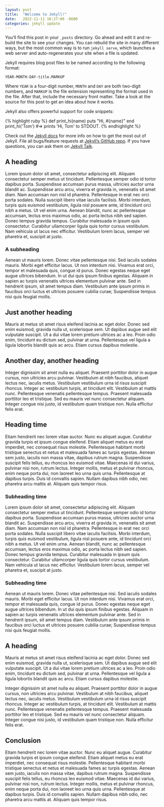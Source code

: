 ```yaml
---
layout: post
title:  "Welcome to Jekyll!"
date:   2022-11-11 16:27:06 -0600
categories: jekyll update
---
```

You’ll find this post in your `_posts` directory. Go ahead and edit it and re-build the site to see your changes. You can rebuild the site in many different ways, but the most common way is to run `jekyll serve`, which launches a web server and auto-regenerates your site when a file is updated.

Jekyll requires blog post files to be named according to the following format:

`YEAR-MONTH-DAY-title.MARKUP`

Where `YEAR` is a four-digit number, `MONTH` and `DAY` are both two-digit numbers, and `MARKUP` is the file extension representing the format used in the file. After that, include the necessary front matter. Take a look at the source for this post to get an idea about how it works.

Jekyll also offers powerful support for code snippets:

{% highlight ruby %}
def print_hi(name)
  puts "Hi, #{name}"
end
print_hi('Tom')
#=> prints 'Hi, Tom' to STDOUT.
{% endhighlight %}

Check out the [Jekyll docs][jekyll-docs] for more info on how to get the most out of Jekyll. File all bugs/feature requests at [Jekyll’s GitHub repo][jekyll-gh]. If you have questions, you can ask them on [Jekyll Talk][jekyll-talk].

[jekyll-docs]: https://jekyllrb.com/docs/home
[jekyll-gh]:   https://github.com/jekyll/jekyll
[jekyll-talk]: https://talk.jekyllrb.com/

## A heading
Lorem ipsum dolor sit amet, consectetur adipiscing elit. Aliquam consectetur semper metus ut tincidunt. Pellentesque semper odio id tortor dapibus porta. Suspendisse accumsan purus massa, ultricies auctor urna blandit ac. Suspendisse arcu arcu, viverra et gravida in, venenatis sit amet diam. Nam accumsan non nisl id pharetra. Pellentesque in erat nec orci porta sodales. Nulla suscipit libero vitae iaculis facilisis. Morbi interdum, turpis quis euismod vestibulum, ligula nisl posuere ante, id tincidunt orci nibh a metus. Ut vel enim urna. Aenean blandit, nunc ac pellentesque accumsan, lectus eros maximus odio, ac porta lectus nibh sed sapien. Donec tempus gravida tempus. Curabitur malesuada in ipsum quis consectetur. Curabitur ullamcorper ligula quis tortor cursus vestibulum. Nam vehicula ut lacus nec efficitur. Vestibulum lorem lacus, semper vel pharetra et, suscipit at justo.

### A subheading

Aenean ut mauris lorem. Donec vitae pellentesque nisi. Sed iaculis sodales mauris. Morbi eget efficitur lacus. Ut non interdum nisi. Vivamus erat orci, tempor et malesuada quis, congue id purus. Donec egestas neque eget augue ultrices bibendum. In ut dui quis ipsum finibus egestas. Aliquam in sapien ac turpis venenatis ultrices elementum pulvinar ante. Sed in hendrerit ipsum, sit amet tempus diam. Vestibulum ante ipsum primis in faucibus orci luctus et ultrices posuere cubilia curae; Suspendisse tempus nisi quis feugiat mollis.

## Just another heading 

Mauris at metus sit amet risus eleifend lacinia ac eget dolor. Donec sed enim euismod, gravida nulla ut, scelerisque sem. Ut dapibus augue sed elit vulputate suscipit. Ut a dui vitae lorem pretium ultrices ac a leo. Proin odio enim, tincidunt eu dictum sed, pulvinar at urna. Pellentesque vel ligula a ligula lobortis blandit quis ac arcu. Etiam cursus dapibus molestie.

## Another day, another heading

Integer dignissim sit amet nulla eu aliquet. Praesent porttitor dolor in augue cursus, non ultricies arcu pulvinar. Vestibulum at nibh faucibus, aliquet lectus nec, iaculis metus. Vestibulum vestibulum urna id risus suscipit rhoncus. Integer ac vestibulum turpis, at tincidunt elit. Vestibulum at mattis nunc. Pellentesque venenatis pellentesque tempus. Praesent malesuada porttitor leo et tristique. Sed eu mauris vel nunc consectetur aliquam. Integer congue nisi justo, id vestibulum quam tristique non. Nulla efficitur felis erat.

## Heading time

Etiam hendrerit nec lorem vitae auctor. Nunc eu aliquet augue. Curabitur gravida turpis et ipsum congue eleifend. Etiam aliquet metus eu erat imperdiet, nec consequat risus molestie. Pellentesque habitant morbi tristique senectus et netus et malesuada fames ac turpis egestas. Aenean sem justo, iaculis non massa vitae, dapibus rutrum magna. Suspendisse suscipit felis tellus, eu rhoncus leo euismod vitae. Maecenas id dui varius, pulvinar nisi non, rutrum lectus. Integer mollis, metus et pulvinar rhoncus, enim neque porta dui, non laoreet leo urna quis urna. Pellentesque at dapibus turpis. Duis id convallis sapien. Nullam dapibus nibh odio, nec pharetra arcu mattis at. Aliquam quis tempor risus.

### Subheading time

Lorem ipsum dolor sit amet, consectetur adipiscing elit. Aliquam consectetur semper metus ut tincidunt. Pellentesque semper odio id tortor dapibus porta. Suspendisse accumsan purus massa, ultricies auctor urna blandit ac. Suspendisse arcu arcu, viverra et gravida in, venenatis sit amet diam. Nam accumsan non nisl id pharetra. Pellentesque in erat nec orci porta sodales. Nulla suscipit libero vitae iaculis facilisis. Morbi interdum, turpis quis euismod vestibulum, ligula nisl posuere ante, id tincidunt orci nibh a metus. Ut vel enim urna. Aenean blandit, nunc ac pellentesque accumsan, lectus eros maximus odio, ac porta lectus nibh sed sapien. Donec tempus gravida tempus. Curabitur malesuada in ipsum quis consectetur. Curabitur ullamcorper ligula quis tortor cursus vestibulum. Nam vehicula ut lacus nec efficitur. Vestibulum lorem lacus, semper vel pharetra et, suscipit at justo.

### Subheading time 

Aenean ut mauris lorem. Donec vitae pellentesque nisi. Sed iaculis sodales mauris. Morbi eget efficitur lacus. Ut non interdum nisi. Vivamus erat orci, tempor et malesuada quis, congue id purus. Donec egestas neque eget augue ultrices bibendum. In ut dui quis ipsum finibus egestas. Aliquam in sapien ac turpis venenatis ultrices elementum pulvinar ante. Sed in hendrerit ipsum, sit amet tempus diam. Vestibulum ante ipsum primis in faucibus orci luctus et ultrices posuere cubilia curae; Suspendisse tempus nisi quis feugiat mollis.

## A heading

Mauris at metus sit amet risus eleifend lacinia ac eget dolor. Donec sed enim euismod, gravida nulla ut, scelerisque sem. Ut dapibus augue sed elit vulputate suscipit. Ut a dui vitae lorem pretium ultrices ac a leo. Proin odio enim, tincidunt eu dictum sed, pulvinar at urna. Pellentesque vel ligula a ligula lobortis blandit quis ac arcu. Etiam cursus dapibus molestie.

Integer dignissim sit amet nulla eu aliquet. Praesent porttitor dolor in augue cursus, non ultricies arcu pulvinar. Vestibulum at nibh faucibus, aliquet lectus nec, iaculis metus. Vestibulum vestibulum urna id risus suscipit rhoncus. Integer ac vestibulum turpis, at tincidunt elit. Vestibulum at mattis nunc. Pellentesque venenatis pellentesque tempus. Praesent malesuada porttitor leo et tristique. Sed eu mauris vel nunc consectetur aliquam. Integer congue nisi justo, id vestibulum quam tristique non. Nulla efficitur felis erat.

## Conclusion

Etiam hendrerit nec lorem vitae auctor. Nunc eu aliquet augue. Curabitur gravida turpis et ipsum congue eleifend. Etiam aliquet metus eu erat imperdiet, nec consequat risus molestie. Pellentesque habitant morbi tristique senectus et netus et malesuada fames ac turpis egestas. Aenean sem justo, iaculis non massa vitae, dapibus rutrum magna. Suspendisse suscipit felis tellus, eu rhoncus leo euismod vitae. Maecenas id dui varius, pulvinar nisi non, rutrum lectus. Integer mollis, metus et pulvinar rhoncus, enim neque porta dui, non laoreet leo urna quis urna. Pellentesque at dapibus turpis. Duis id convallis sapien. Nullam dapibus nibh odio, nec pharetra arcu mattis at. Aliquam quis tempor risus.
